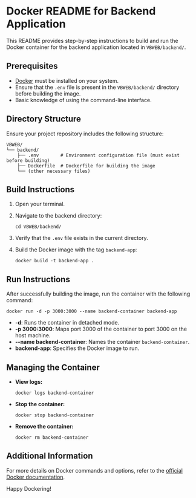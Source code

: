 # Docker README for Backend Application

This README provides step-by-step instructions to build and run the Docker container for the backend application located in `VBWEB/backend/`.

## Prerequisites

- [Docker](https://www.docker.com/) must be installed on your system.
- Ensure that the `.env` file is present in the `VBWEB/backend/` directory before building the image.
- Basic knowledge of using the command-line interface.

## Directory Structure

Ensure your project repository includes the following structure:

```
VBWEB/
└── backend/
    ├── .env        # Environment configuration file (must exist before building)
    ├── Dockerfile  # Dockerfile for building the image
    └── (other necessary files)
```

## Build Instructions

1. Open your terminal.
2. Navigate to the backend directory:

   ```
   cd VBWEB/backend/
   ```

3. Verify that the `.env` file exists in the current directory.
4. Build the Docker image with the tag `backend-app`:

   ```
   docker build -t backend-app .
   ```

## Run Instructions

After successfully building the image, run the container with the following command:

```
docker run -d -p 3000:3000 --name backend-container backend-app
```

- **-d**: Runs the container in detached mode.
- **-p 3000:3000**: Maps port 3000 of the container to port 3000 on the host machine.
- **--name backend-container**: Names the container `backend-container`.
- **backend-app**: Specifies the Docker image to run.

## Managing the Container

- **View logs:**

  ```
  docker logs backend-container
  ```

- **Stop the container:**

  ```
  docker stop backend-container
  ```

- **Remove the container:**

  ```
  docker rm backend-container
  ```

## Additional Information

For more details on Docker commands and options, refer to the [official Docker documentation](https://docs.docker.com/).

Happy Dockering!